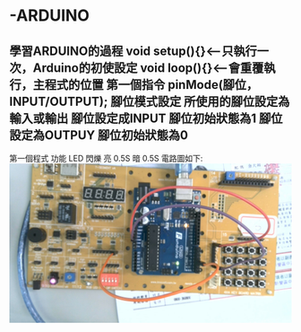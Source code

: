 # -ARDUINO
學習ARDUINO的過程
void setup(){}<--只執行一次，Arduino的初使設定
void loop(){}<--會重覆執行，主程式的位置
第一個指令 
pinMode(腳位，INPUT/OUTPUT);
腳位模式設定 所使用的腳位設定為輸入或輸出
腳位設定成INPUT 腳位初始狀態為1
腳位設定為OUTPUY 腳位初始狀態為0
-----------------------------------------------------------------
第一個程式 功能 LED 閃爍 亮 0.5S 暗 0.5S
電路圖如下:
![image](https://github.com/MorrisChen0921/-ARDUINO/blob/master/2020-09-01-141715.jpg)
